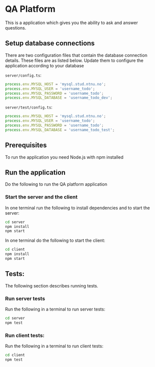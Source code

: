 # QA Platform

This is a application which gives you the ability to ask and answer questions. 

## Setup database connections

There are two configuration files that contain the database connection details. These files are as listed below.
Update them to configure the application according to your database

`server/config.ts`:

```ts
process.env.MYSQL_HOST = 'mysql.stud.ntnu.no';
process.env.MYSQL_USER = 'username_todo';
process.env.MYSQL_PASSWORD = 'username_todo';
process.env.MYSQL_DATABASE = 'username_todo_dev';
```

`server/test/config.ts`:

```ts
process.env.MYSQL_HOST = 'mysql.stud.ntnu.no';
process.env.MYSQL_USER = 'username_todo';
process.env.MYSQL_PASSWORD = 'username_todo';
process.env.MYSQL_DATABASE = 'username_todo_test';
```

## Prerequisites

To run the application you need Node.js with npm installed

## Run the application

Do the following to run the QA platform application

### Start the server and the client

In one terminal run the following to install dependencies and to start the server:

```sh
cd server
npm install
npm start
```

In one terminal do the following to start the client:

```sh
cd client
npm install
npm start
```
## Tests:

The following section describes running tests.

### Run server tests

Run the following in a terminal to run server tests:

```sh
cd server
npm test
```

### Run client tests:

Run the following in a terminal to run client tests:

```sh
cd client
npm test
```
